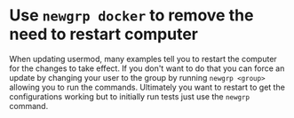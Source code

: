 # Use `newgrp docker` to remove the need to restart computer

When updating usermod, many examples tell you to restart the computer
for the changes to take effect. If you don't want to do that you can
  force an update by changing your user to the group by running `newgrp
  <group>` allowing you to run the commands. Ultimately you want to
  restart to get the configurations working but to initially run tests
  just use the `newgrp` command.


